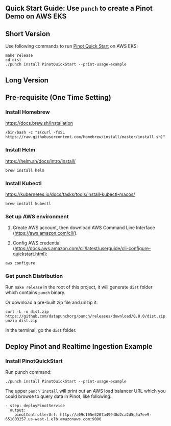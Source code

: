 Quick Start Guide: Use `punch` to create a Pinot Demo on AWS EKS
---

Short Version
---

Use following commands to run [Pinot Quick Start](https://github.com/apache/pinot/tree/master/kubernetes/helm/pinot) on AWS EKS:

```
make release
cd dist
./punch install PinotQuickStart --print-usage-example
```

Long Version
---

## Pre-requisite (One Time Setting)

### Install Homebrew

https://docs.brew.sh/Installation

```
/bin/bash -c "$(curl -fsSL https://raw.githubusercontent.com/Homebrew/install/master/install.sh)"
```

### Install Helm

https://helm.sh/docs/intro/install/

```
brew install helm
```

### Install Kubectl

https://kubernetes.io/docs/tasks/tools/install-kubectl-macos/

```
brew install kubectl
```

### Set up AWS environment

1. Create AWS account, then download AWS Command Line Interface (https://aws.amazon.com/cli/).

2. Config AWS credential (https://docs.aws.amazon.com/cli/latest/userguide/cli-configure-quickstart.html):

```
aws configure
```

### Get punch Distribution

Run `make release` in the root of this project, it will generate `dist` folder which contains `punch` binary.

Or download a pre-built zip file and unzip it:
```
curl -L -o dist.zip https://github.com/datapunchorg/punch/releases/download/0.8.0/dist.zip
unzip dist.zip
```

In the terminal, go the `dist` folder.

## Deploy Pinot and Realtime Ingestion Example

### Install PinotQuickStart

Run punch command:

```
./punch install PinotQuickStart --print-usage-example
```

The upper `punch install` will print out an AWS load balancer URL which you could browse to query data in Pinot, like following:

```
- step: deployPinotService
  output:
    pinotControllerUrl: http://a09c105e3207a49948d2ca2d5d5a7ee9-651003257.us-west-1.elb.amazonaws.com:9000
```
